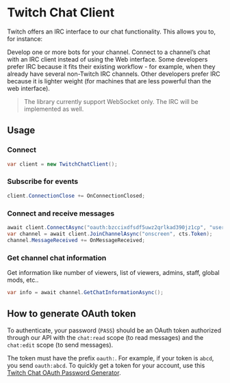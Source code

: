 # Twitch Chat Client

Twitch offers an IRC interface to our chat functionality. This allows you to, for instance:

Develop one or more bots for your channel.
Connect to a channel’s chat with an IRC client instead of using the Web interface. Some developers prefer IRC because it fits their existing workflow - for example, when they already have several  non-Twitch IRC channels. Other developers prefer IRC because it is lighter weight (for machines that are less powerful than the web interface).

> The library currently support WebSocket only. The IRC will be implemented as well.

## Usage

### Connect
```csharp
var client = new TwitchChatClient();
```

### Subscribe for events
```csharp
client.ConnectionClose += OnConnectionClosed;
```

### Connect and receive messages
```csharp
await client.ConnectAsync("oauth:bzccixdfsdf5uwz2qrlkad390jz1cp", "username", cts.Token);
var channel = await client.JoinChannelAsync("onscreen", cts.Token);
channel.MessageReceived += OnMessageReceived;
```

### Get channel chat information
Get information like number of viewers, list of viewers, admins, staff, global mods, etc..
```csharp
var info = await channel.GetChatInformationAsync();
```

## How to generate OAuth token
To authenticate, your password (`PASS`) should be an OAuth token authorized through our API with the `chat:read` scope (to read messages) and the `chat:edit` scope (to send messages).

The token must have the prefix `oauth:`. For example, if your token is `abcd`, you send `oauth:abcd`.
To quickly get a token for your account, use this [Twitch Chat OAuth Password Generator](https://twitchapps.com/tmi/).